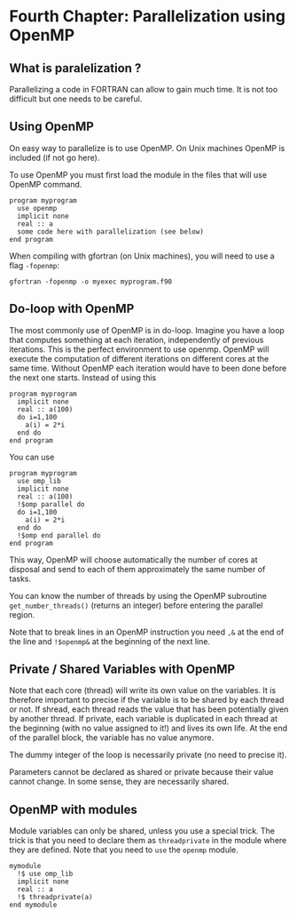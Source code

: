 # Fourth Chapter: Parallelization using OpenMP


## What is paralelization ?

Parallelizing a code in FORTRAN can allow to gain much time. It is not too difficult but one needs to be careful.

## Using OpenMP

On easy way to parallelize is to use OpenMP. On Unix machines OpenMP is included (if not go here).

To use OpenMP you must first load the module in the files that will use OpenMP command. 
```
program myprogram
  use openmp
  implicit none
  real :: a
  some code here with parallelization (see below)
end program
```

When compiling with gfortran (on Unix machines), you will need to use a flag ```-fopenmp```:
```
gfortran -fopenmp -o myexec myprogram.f90
```

## Do-loop with OpenMP

The most commonly use of OpenMP is in do-loop. Imagine you have a loop that computes something at each iteration, independently of previous iterations. This is the perfect environment to use openmp. OpenMP will execute the computation of different iterations on different cores at the same time. Without OpenMP each iteration would have to been done before the next one starts. Instead of using this
```
program myprogram
  implicit none
  real :: a(100)
  do i=1,100
    a(i) = 2*i
  end do
end program
```
You can use
```
program myprogram
  use omp_lib
  implicit none
  real :: a(100)
  !$omp parallel do
  do i=1,100
    a(i) = 2*i
  end do
  !$omp end parallel do
end program
```
This way, OpenMP will choose automatically the number of cores at disposal and send to each of them approximately the same number of tasks.

You can know the number of threads by using the OpenMP subroutine ```get_number_threads()``` (returns an integer) before entering the parallel region.

Note that to break lines in an OpenMP instruction you need ```,&``` at the end of the line and ```!$openmp&``` at the beginning of the next line.

## Private / Shared Variables with OpenMP

Note that each core (thread) will write its own value on the variables. It is therefore important to precise if the variable is to be shared by each thread or not. If shread, each thread reads the value that has been potentially given by another thread. If private, each variable is duplicated in each thread at the beginning (with no value assigned to it!) and lives its own life. At the end of the parallel block, the variable has no value anymore.

The dummy integer of the loop is necessarily private (no need to precise it).

Parameters cannot be declared as shared or private because their value cannot change. In some sense, they are necessarily shared.

## OpenMP with modules

Module variables can only be shared, unless you use a special trick. The trick is that you need to declare them as ```threadprivate``` in the module where they are defined. Note that you need to ```use``` the ```openmp``` module.
```
mymodule
  !$ use omp_lib
  implicit none
  real :: a
  !$ threadprivate(a)
end mymodule
```


